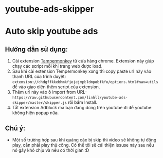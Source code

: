 # youtube-ads-skipper
Auto skip youtube ads
=======================================================
## Hướng dẫn sử dụng:
1. Cài extension [Tampermonkey](https://chrome.google.com/webstore/detail/tampermonkey/dhdgffkkebhmkfjojejmpbldmpobfkfo) từ cửa hàng chrome. Extension này giúp chạy các script mỗi khi trang web được load.
2. Sau khi cài extension Tempermonkey xong thì copy paste url này vào thanh URL của trình duyệt: `extension://dhdgffkkebhmkfjojejmpbldmpobfkfo/options.html#nav=utils` để vào giao diện thêm script của extension.
3. Thêm url này vào ô Import from URL:
   ```https://raw.githubusercontent.com/linhll/youtube-ads-skipper/master/skipper.js```
   rồi bấm Install.
4. Tắt extension Adblock mà bạn đang dùng trên youtube đi để youtube không hiện popup nữa.
## Chú ý:
- Một số trường hợp sau khi quảng cáo bị skip thì video sẽ không tự động play, cần phải play thủ công. Có thể tôi sẽ cải thiện issuse này sau nếu nó gây khó chịu và nếu có thời gian :D
